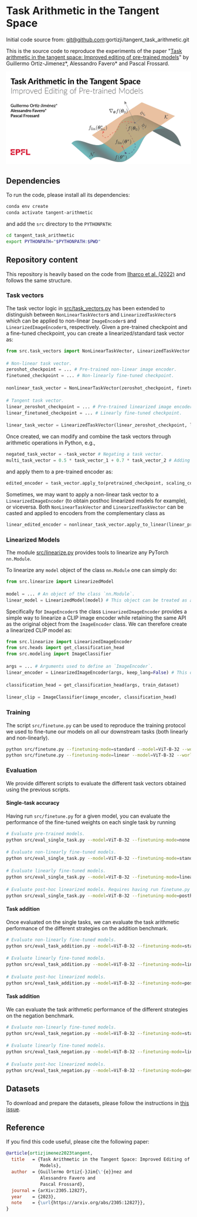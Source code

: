 # Task Arithmetic in the Tangent Space

Initial code source from: git@github.com:gortizji/tangent_task_arithmetic.git 

This is the source code to reproduce the experiments of the paper "[Task arithmetic in the tangent space: Improved editing of pre-trained models](https://arxiv.org/abs/2305.12827)" by Guillermo Ortiz-Jimenez*, Alessandro Favero* and Pascal Frossard.

![](figures/tangent.jpg)

## Dependencies

To run the code, please install all its dependencies:
```sh
conda env create
conda activate tangent-arithmetic
```
and add the `src` directory to the `PYTHONPATH`:
```sh
cd tangent_task_arithmetic
export PYTHONPATH="$PYTHONPATH:$PWD"
```

## Repository content

This repository is heavily based on the code from [Ilharco et al. (2022)](https://github.com/mlfoundations/task_vectors) and follows the same structure.

### Task vectors

The task vector logic in [src/task_vectors.py](src/task_vectors.py) has been extended to distinguish between `NonLinearTaskVector`s and `LinearizedTaskVector`s which can be applied to non-linear `ImageEncoder`s and `LinearizedImageEncoder`s, respectively. Given a pre-trained checkpoint and a fine-tuned checkpoint, you can create a linearized/standard task vector as:

```python
from src.task_vectors import NonLinearTaskVector, LinearizedTaskVector

# Non-linear task vector.
zeroshot_checkpoint = ... # Pre-trained non-linear image encoder.
finetuned_checkpoint = ... # Non-linearly fine-tuned checkpoint.

nonlinear_task_vector = NonLinearTaskVector(zeroshot_checkpoint, finetuned_checkpoint)

# Tangent task vector.
linear_zeroshot_checkpoint = ... # Pre-trained linearized image encoder.
linear_finetuned_checkpoint = ... # Linearly fine-tuned checkpoint.

linear_task_vector = LinearizedTaskVector(linear_zeroshot_checkpoint, linear_finetuned_checkpoint)
```

Once created, we can modify and combine the task vectors through arithmetic operations in Python, e.g.,
```python
negated_task_vector = -task_vector # Negating a task vector.
multi_task_vector = 0.5 * task_vector_1 + 0.7 * task_vector_2 # Adding two vectors.
```
and apply them to a pre-trained encoder as:
```python
edited_encoder = task_vector.apply_to(pretrained_checkpoint, scaling_coef=0.8)
```

Sometimes, we may want to apply a non-linear task vector to a `LinearizedImageEncoder` (to obtain posthoc linearized models for example), or viceversa. Both `NonLinearTaskVector` and `LinearizedTaskVector` can be casted and applied to encoders from the complementary class as
```python
linear_edited_encoder = nonlinear_task_vector.apply_to_linear(linear_pretrained_encoder, scaling_coef=0.8)
```

### Linearized Models

The module [src/linearize.py](src/linearize.py) provides tools to linearize any PyTorch `nn.Module`.

To linearize any `model` object of the class `nn.Module` one can simply do:
```python
from src.linearize import LinearizedModel

model = ... # An object of the class `nn.Module`.
linear_model = LinearizedModel(model) # This object can be treated as any other `nn.Module`.
```
Specifically for `ImageEncoder`s the class `LinearizedImageEncoder` provides a simple way to linearize a CLIP image encoder while retaining the same API as the original object from the `ImageEncoder` class. We can therefore create a linearized CLIP model as:
```python
from src.linearize import LinearizedImageEncoder
from src.heads import get_classification_head
from src.modeling import ImageClassifier

args = ... # Arguments used to define an `ImageEncoder`.
linear_encoder = LinearizedImageEncoder(args, keep_lang=False) # This object can be treated as any other `ImageEncoder`.

classification_head = get_classification_head(args, train_dataset)

linear_clip = ImageClassifier(image_encoder, classification_head)
```
### Training

The script `src/finetune.py` can be used to reproduce the training protocol we used to fine-tune our models on all our downstream tasks (both linearly and non-linearly).
```sh 
python src/finetune.py --finetuning-mode=standard --model=ViT-B-32 --world-size=2 # Finetune non-linearly on 2 GPUs
python src/finetune.py --finetuning-mode=linear --model=ViT-B-32 --world-size=2 # Finetune non-linearly on 2 GPUs
```

### Evaluation

We provide different scripts to evaluate the different task vectors obtained using the previous scripts.

#### Single-task accuracy
Having run `src/finetune.py` for a given model, you can evaluate the performance of the fine-tuned weights on each single task by running
```sh 
# Evaluate pre-trained models.
python src/eval_single_task.py --model=ViT-B-32 --finetuning-mode=none

# Evaluate non-linearly fine-tuned models.
python src/eval_single_task.py --model=ViT-B-32 --finetuning-mode=standard

# Evaluate linearly fine-tuned models.
python src/eval_single_task.py --model=ViT-B-32 --finetuning-mode=linear

# Evaluate post-hoc linearized models. Requires having run finetune.py with --finetuning=mode=standard.
python src/eval_single_task.py --model=ViT-B-32 --finetuning-mode=posthoc
```

#### Task addition
Once evaluated on the single tasks, we can evaluate the task arithmetic performance of the different strategies on the addition benchmark.
```sh 
# Evaluate non-linearly fine-tuned models.
python src/eval_task_addition.py --model=ViT-B-32 --finetuning-mode=standard

# Evaluate linearly fine-tuned models.
python src/eval_task_addition.py --model=ViT-B-32 --finetuning-mode=linear

# Evaluate post-hoc linearized models.
python src/eval_task_addition.py --model=ViT-B-32 --finetuning-mode=posthoc
```

#### Task addition
We can evaluate the task arithmetic performance of the different strategies on the negation benchmark.
```sh 
# Evaluate non-linearly fine-tuned models.
python src/eval_task_negation.py --model=ViT-B-32 --finetuning-mode=standard

# Evaluate linearly fine-tuned models.
python src/eval_task_negation.py --model=ViT-B-32 --finetuning-mode=linear

# Evaluate post-hoc linearized models.
python src/eval_task_negation.py --model=ViT-B-32 --finetuning-mode=posthoc
```

## Datasets
To download and prepare the datasets, please follow the instructions in [this issue](https://github.com/mlfoundations/task_vectors/issues/1).

## Reference
If you find this code useful, please cite the following paper:
```bibtex
@article{ortizjimenez2023tangent,
  title   = {Task Arithmetic in the Tangent Space: Improved Editing of Pre-Trained
             Models},
  author  = {Guillermo Ortiz{-}Jim{\'{e}}nez and
             Alessandro Favero and
             Pascal Frossard},
  journal = {arXiv:2305.12827},
  year    = {2023},
  note    = {\url{https://arxiv.org/abs/2305:12827}},
}
```

